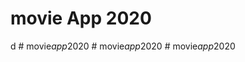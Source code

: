 # movie App 2020

d
#   m o v i e _ a p p _ 2 0 2 0  
 #   m o v i e _ a p p _ 2 0 2 0  
 #   m o v i e _ a p p _ 2 0 2 0  
 